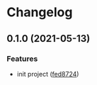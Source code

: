 # Changelog

## 0.1.0 (2021-05-13)


### Features

* init project ([fed8724](https://www.github.com/Mesteery/praye.js/commit/fed8724503f1a7eb5127ac962297a815a01178af))
